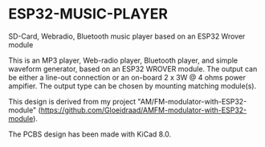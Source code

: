 # ESP32-MUSIC-PLAYER
SD-Card, Webradio, Bluetooth music player based on an ESP32 Wrover module

This is an MP3 player, Web-radio player, Bluetooth player, and simple waveform generator, based on an ESP32 WROVER module. The output can be either a line-out connection or an on-board 2 x 3W @ 4 ohms power ampifier. The output type can be chosen by mounting matching module(s).

This design is derived from my project "AM/FM-modulator-with-ESP32-module" (https://github.com/Gloeidraad/AMFM-modulator-with-ESP32-module). 

The PCBS design has been made with KiCad 8.0. 
